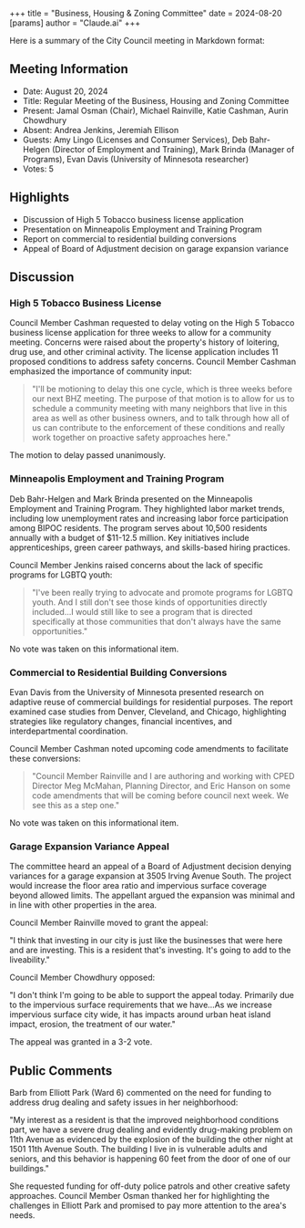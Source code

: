 +++
title = "Business, Housing & Zoning Committee"
date = 2024-08-20
[params]
  author = "Claude.ai"
+++

Here is a summary of the City Council meeting in Markdown format:

## Meeting Information

- Date: August 20, 2024
- Title: Regular Meeting of the Business, Housing and Zoning Committee
- Present: Jamal Osman (Chair), Michael Rainville, Katie Cashman, Aurin Chowdhury
- Absent: Andrea Jenkins, Jeremiah Ellison 
- Guests: Amy Lingo (Licenses and Consumer Services), Deb Bahr-Helgen (Director of Employment and Training), Mark Brinda (Manager of Programs), Evan Davis (University of Minnesota researcher)
- Votes: 5

## Highlights

- Discussion of High 5 Tobacco business license application
- Presentation on Minneapolis Employment and Training Program
- Report on commercial to residential building conversions
- Appeal of Board of Adjustment decision on garage expansion variance

## Discussion

### High 5 Tobacco Business License

Council Member Cashman requested to delay voting on the High 5 Tobacco business license application for three weeks to allow for a community meeting. Concerns were raised about the property's history of loitering, drug use, and other criminal activity. The license application includes 11 proposed conditions to address safety concerns. Council Member Cashman emphasized the importance of community input:

> "I'll be motioning to delay this one cycle, which is three weeks before our next BHZ meeting. The purpose of that motion is to allow for us to schedule a community meeting with many neighbors that live in this area as well as other business owners, and to talk through how all of us can contribute to the enforcement of these conditions and really work together on proactive safety approaches here."

The motion to delay passed unanimously.

### Minneapolis Employment and Training Program

Deb Bahr-Helgen and Mark Brinda presented on the Minneapolis Employment and Training Program. They highlighted labor market trends, including low unemployment rates and increasing labor force participation among BIPOC residents. The program serves about 10,500 residents annually with a budget of $11-12.5 million. Key initiatives include apprenticeships, green career pathways, and skills-based hiring practices. 

Council Member Jenkins raised concerns about the lack of specific programs for LGBTQ youth:

> "I've been really trying to advocate and promote programs for LGBTQ youth. And I still don't see those kinds of opportunities directly included...I would still like to see a program that is directed specifically at those communities that don't always have the same opportunities."

No vote was taken on this informational item.

### Commercial to Residential Building Conversions

Evan Davis from the University of Minnesota presented research on adaptive reuse of commercial buildings for residential purposes. The report examined case studies from Denver, Cleveland, and Chicago, highlighting strategies like regulatory changes, financial incentives, and interdepartmental coordination. 

Council Member Cashman noted upcoming code amendments to facilitate these conversions:

> "Council Member Rainville and I are authoring and working with CPED Director Meg McMahan, Planning Director, and Eric Hanson on some code amendments that will be coming before council next week. We see this as a step one."

No vote was taken on this informational item.

### Garage Expansion Variance Appeal

The committee heard an appeal of a Board of Adjustment decision denying variances for a garage expansion at 3505 Irving Avenue South. The project would increase the floor area ratio and impervious surface coverage beyond allowed limits. The appellant argued the expansion was minimal and in line with other properties in the area. 

Council Member Rainville moved to grant the appeal:

"I think that investing in our city is just like the businesses that were here and are investing. This is a resident that's investing. It's going to add to the liveability."

Council Member Chowdhury opposed:

"I don't think I'm going to be able to support the appeal today. Primarily due to the impervious surface requirements that we have...As we increase impervious surface city wide, it has impacts around urban heat island impact, erosion, the treatment of our water."

The appeal was granted in a 3-2 vote.

## Public Comments

Barb from Elliott Park (Ward 6) commented on the need for funding to address drug dealing and safety issues in her neighborhood:

"My interest as a resident is that the improved neighborhood conditions part, we have a severe drug dealing and evidently drug-making problem on 11th Avenue as evidenced by the explosion of the building the other night at 1501 11th Avenue South. The building I live in is vulnerable adults and seniors, and this behavior is happening 60 feet from the door of one of our buildings."

She requested funding for off-duty police patrols and other creative safety approaches. Council Member Osman thanked her for highlighting the challenges in Elliott Park and promised to pay more attention to the area's needs.

